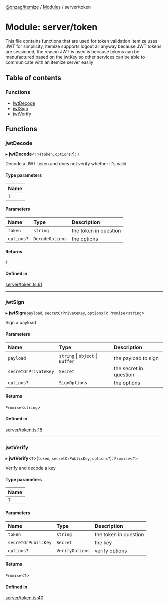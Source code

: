 [@onzag/itemize](../README.md) / [Modules](../modules.md) / server/token

# Module: server/token

This file contains functions that are used for token validation
Itemize uses JWT for simplicity, itemize supports logout all anyway
because JWT tokens are sessioned, the reason JWT is used is because
tokens can be manufactured based on the jwtKey so other services
can be able to communicate with an itemize server easily

## Table of contents

### Functions

- [jwtDecode](server_token.md#jwtdecode)
- [jwtSign](server_token.md#jwtsign)
- [jwtVerify](server_token.md#jwtverify)

## Functions

### jwtDecode

▸ **jwtDecode**<`T`\>(`token`, `options?`): `T`

Decode a JWT token and does not verify whether it's valid

#### Type parameters

| Name |
| :------ |
| `T` |

#### Parameters

| Name | Type | Description |
| :------ | :------ | :------ |
| `token` | `string` | the token in question |
| `options?` | `DecodeOptions` | the options |

#### Returns

`T`

#### Defined in

[server/token.ts:61](https://github.com/onzag/itemize/blob/f2f29986/server/token.ts#L61)

___

### jwtSign

▸ **jwtSign**(`payload`, `secretOrPrivateKey`, `options?`): `Promise`<`string`\>

Sign a payload

#### Parameters

| Name | Type | Description |
| :------ | :------ | :------ |
| `payload` | `string` \| `object` \| `Buffer` | the payload to sign |
| `secretOrPrivateKey` | `Secret` | the secret in question |
| `options?` | `SignOptions` | the options |

#### Returns

`Promise`<`string`\>

#### Defined in

[server/token.ts:18](https://github.com/onzag/itemize/blob/f2f29986/server/token.ts#L18)

___

### jwtVerify

▸ **jwtVerify**<`T`\>(`token`, `secretOrPublicKey`, `options?`): `Promise`<`T`\>

Verify and decode a key

#### Type parameters

| Name |
| :------ |
| `T` |

#### Parameters

| Name | Type | Description |
| :------ | :------ | :------ |
| `token` | `string` | the token in question |
| `secretOrPublicKey` | `Secret` | the key |
| `options?` | `VerifyOptions` | verify options |

#### Returns

`Promise`<`T`\>

#### Defined in

[server/token.ts:40](https://github.com/onzag/itemize/blob/f2f29986/server/token.ts#L40)
